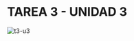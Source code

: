 # TAREA 3 - UNIDAD 3

![t3-u3](https://github.com/user-attachments/assets/033038c9-43a7-43af-8a40-dce05dd4a5d8)
